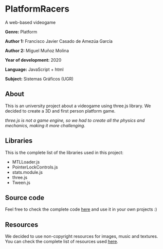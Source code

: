 # PlatformRacers

A web-based videogame

**Genre:** Platform

**Author 1:** Francisco Javier Casado de Amezúa García

**Author 2:** Miguel Muñoz Molina

**Year of development:** 2020

**Language:** JavaScript + html

**Subject:** Sistemas Gráficos (UGR)

## About

This is an university project about a videogame using three.js library. We decided to create a 3D and first person platform game.

*three.js is not a game engine, so we had to create all the physics and mechanics, making it more challenging.*

## Libraries

This is the complete list of the libraries used in this project:

- MTLLoader.js
- PointerLockControls.js
- stats.module.js
- three.js
- Tween.js

## Source code

Feel free to check the complete code [here](src) and use it in your own projects :)

## Resources

We decided to use non-copyright resources for images, music and textures. You can check the complete list of resources used [here](resources).
